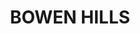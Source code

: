 ---
lastmod: '2025-04-06T06:05:21+00:00'
latitude: -27.36618
layout: suburb
longitude: 153.175242
postcode: '4006'
state: QLD
title: BOWEN HILLS
url: /qld/bowen-hills/
---